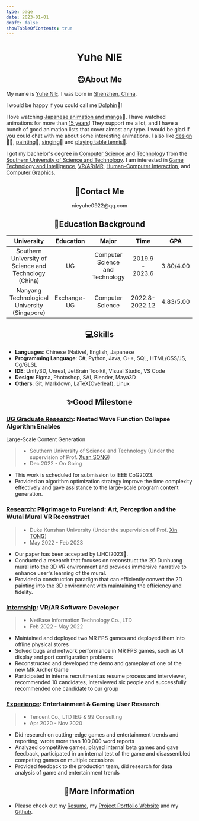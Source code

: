 ```yaml
---
type: page
date: 2023-01-01
draft: false
showTableOfContents: true
---
```


# <center>Yuhe NIE</center>

## <center>😊About Me</center>

My name is <u>Yuhe NIE</u>. I was born in <u>Shenzhen, China</u>. 

I would be happy if you could call me <u>Dolphin</u>🐬!

I love watching <u>Japanese animation and manga</u>🎏. I have watched animations for more than <u>15 years</u>! They support me a lot, and I have a bunch of good animation lists that cover almost any type. I would be  glad if you could chat with me about some interesting animations. I also like <u>design</u>👩‍💻, <u>painting</u>🎨, <u>singing</u>🎤 and <u>playing table tennis</u>🏓.

I got my bachelor's degree in <u>Computer Science and Technology</u> from the <u>Southern University of Science and Technology</u>.  I am interested in <u>Game Technology and Intelligence</u>, <u>VR/AR/MR</u>, <u>Human-Computer Interaction</u>, and <u>Computer Graphics</u>.

## <center>📧Contact Me</center>

<center>nieyuhe0922@qq.com</center>

## <center>🏫Education Background</center>

|                      University                       |  Education  |              Major              |      Time       | GPA       |
| :---------------------------------------------------: | :---------: | :-----------------------------: | :-------------: | --------- |
| Southern University of Science and Technology (China) |     UG      | Computer Science and Technology | 2019.9 - 2023.6 | 3.80/4.00 |
|     Nanyang Technological University (Singapore)      | Exchange-UG |        Computer Science         | 2022.8-2022.12  | 4.83/5.00 |

## <center>💻Skills</center>

- **Languages**: Chinese (Native), English, Japanese
- **Programming Language**: C\#, Python, Java, C++, SQL, HTML/CSS/JS, Cg/GLSL
- **IDE**: Unity3D, Unreal, JetBrain Toolkit, Visual Studio, VS Code
- **Design**: Figma, Photoshop, SAI, Blender, Maya3D
- **Others**: Git, Markdown, LaTeX(Overleaf), Linux

## <center>✨Good Milestone</center>

### **<u>UG Graduate Research</u>**: Nested Wave Function Collapse Algorithm Enables
Large-Scale Content Generation

> - Southern University of Science and Technology (Under the supervision of Prof. [Xuan SONG](https://www.sustech.edu.cn/en/faculties/songxuan.html))
> - Dec 2022 - On Going

- This work is scheduled for submission to IEEE CoG2023.
- Provided an algorithm optimization strategy improve the time complexity effectively and gave assistance to the large-scale program content generation.

### <u>Research</u>: Pilgrimage to Pureland: Art, Perception and the Wutai Mural VR Reconstruct

> - Duke Kunshan University (Under the supervision of Prof. [Xin TONG](https://xintong.ca/))
> - May 2022 - Feb 2023

- Our paper has been accepted by IJHCI2023🚩.
- Conducted a research that focuses on reconstruct the 2D Dunhuang mural into the 3D VR environment and provides immersive narrative to enhance user's learning of the mural.
- Provided a construction paradigm that can efficiently convert the 2D painting into the 3D environment with maintaining the efficiency and fidelity.

### <u>Internship</u>: VR/AR Software Developer 

> - NetEase Information Technology Co., LTD
> - Feb 2022 - May 2022

- Maintained and deployed two MR FPS games and deployed them into offline physical stores
- Solved bugs and network performance in MR FPS games, such as UI display and port configuration problems
- Reconstructed and developed the demo and gameplay of one of the new MR Archer Game
- Participated in interns recruitment as resume process and interviewer, recommended 10 candidates, interviewed six people and successfully recommended one candidate to our group

### <u>Experience</u>: Entertainment & Gaming User Research

> - Tencent Co., LTD IEG & 99 Consulting
> - Apr 2020 - Nov 2020

- Did research on cutting-edge games and entertainment trends and reporting, wrote more than 100,000 word reports
- Analyzed competitive games, played internal beta games and gave feedback, participated in an internal test of the game and disassembled competing games on multiple occasions
- Provided feedback to the production team, did research for data analysis of game and entertainment trends

## <center>🧷More Information</center>

- Please check out my [Resume](./Resume.pdf), my [Project Portfolio Website](https://nyh-dolphin.itch.io/) and my [Github](https://github.com/NYH-Dolphin).
